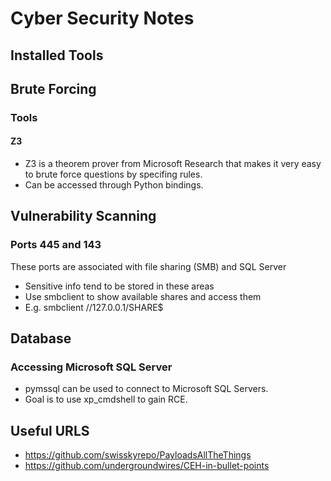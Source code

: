# Cyber Security Notes

## Installed Tools

## Brute Forcing
### Tools
#### Z3
- Z3 is a theorem prover from Microsoft Research that makes it very easy to brute force questions by specifing rules.
- Can be accessed through Python bindings.

## Vulnerability Scanning
### Ports 445 and 143
These ports are associated with file sharing (SMB) and SQL Server
- Sensitive info tend to be stored in these areas
- Use smbclient to show available shares and access them
- E.g. smbclient //127.0.0.1/SHARE$

## Database
### Accessing Microsoft SQL Server
- pymssql can be used to connect to Microsoft SQL Servers.
- Goal is to use xp_cmdshell to gain RCE.

## Useful URLS
- https://github.com/swisskyrepo/PayloadsAllTheThings
- https://github.com/undergroundwires/CEH-in-bullet-points
